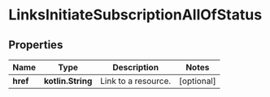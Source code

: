 
# LinksInitiateSubscriptionAllOfStatus

## Properties
Name | Type | Description | Notes
------------ | ------------- | ------------- | -------------
**href** | **kotlin.String** | Link to a resource. |  [optional]




